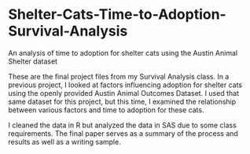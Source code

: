 # Shelter-Cats-Time-to-Adoption-Survival-Analysis

An analysis of time to adoption for shelter cats using the Austin Animal Shelter dataset

These are the final project files from my Survival Analysis class. In a previous project, I looked at factors influencing adoption for shelter cats using the
openly provided Austin Animal Outcomes Dataset. I used that same dataset for this project, but this time, I examined the relationship between various factors and
time to adoption for these cats. 

I cleaned the data in R but analyzed the data in SAS due to some class requirements. The final paper serves as a summary of the process and results as well as a
writing sample.
